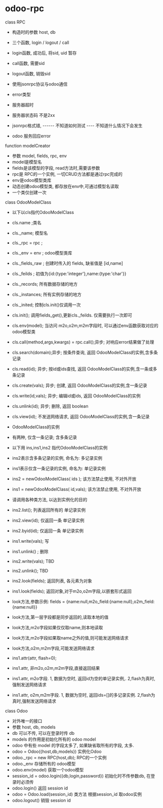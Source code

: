 # odoo-rpc

class RPC
* 构造时的参数 host, db
* 三个函数, login / logout / call
* login函数, 成功后, 将sid, uid 暂存
* call函数, 需要sid
* logout函数, 销毁sid
* 使用jsonrpc协议与odoo通信

* error类型
* 服务器超时
* 服务器状态码 不是2xx
* jsonrpc格式错, ------ 不知道如何测试 ---- 不知道什么情况下会发生
* odoo 服务回应error


function modelCreator
* 参数 model, fields, rpc, env
* model是模型名
* fields是该模型的字段, read方法时,需要该参数
* rpc是 RPC的一个实例, 一切CRUD方法都是通过rpc完成的
* env是odoo模型类库
* 动态创建odoo模型类, 都存放在env中,可通过模型名读取
* 一个类仅创建一次


class OdooModelClass
* 以下以cls指代OdooModelClass
* cls.name ;类名
* cls.\_name; 模型名
* cls.\_rpc = rpc ;
* cls.\_env = env ; odoo模型类库
* cls.\_fields\_raw ; 创建时传入的 fields, 缺省值是 [id,name]
* cls.\_feilds ; 初值为{id:{type:'integer'},name:{type:'char'}}
* cls.\_records; 所有数据存储的地方 
* cls.\_instances; 所有实例存储的地方
* cls.\_inited; 控制cls.init()仅调用一次
* cls.init(); 调用fields_get(),更新cls.\_feilds. 仅需要执行一次即可
* cls.env(model); 当访问 m2o,o2m,m2m字段时, 可以通过env函数获取对应的odoo模型类
* cls.call(method,args,kwargs) = rpc.call();异步; 对响应error结果做了处理
* cls.search(domain);异步; 按条件查询, 返回 OdooModelClass的实例,含多条记录
* cls.read(id);  异步;  按id或ids查找, 返回 OdooModelClass的实例,含一条或多条记录
* cls.create(vals); 异步;  创建, 返回 OdooModelClass的实例,含一条记录
* cls.write(id,vals); 异步; 编辑id或ids, 返回 OdooModelClass的实例
* cls.unlink(id); 异步; 删除, 返回 boolean
* cls.view(id); 不发送网络请求, 返回 OdooModelClass的实例,含一条记录

* OdooModelClass的实例
* 有两种, 仅含一条记录; 含多条记录
* 以下用 ins,ins1,ins2 指代OdooModelClass的实例
* ins2表示含多条记录的实例, 命名为: 多记录实例
* ins1表示仅含一条记录的实例, 命名为: 单记录实例
* ins2 = newOdooModelClass( ids ); 该方法禁止使用, 不对外开放
* ins1 = newOdooModelClass( id,vals); 该方法禁止使用, 不对外开放
* 请调用各种类方法, 以达到实例化的目的
* ins2.list(); 列表返回所有的 单记录实例
* ins2.view(id); 仅返回一条 单记录实例
* ins2.byid(id); 仅返回一条 单记录实例
* ins1.write(vals); 写
* ins1.unlink() ;  删除
* ins2.write(vals); TBD
* ins2.unlink();   TBD
* ins2.look(fields);  返回列表, 各元素为对象
* ins1.look(fields);  返回对象,对于m2o,o2m字段,以嵌套形式返回
* look方法,参数示例: fields = {name:null,m2o\_field:{name:null},o2m\_field:{name:null}}
* look方法,第一层字段都是同步返回的,读取本地的值
* look方法,m2o字段如果仅仅取name,则本地读取
* look方法,m2o字段如果取name之外的值,则可能发送网络请求
* look方法,o2m,m2m字段,可能发送网络请求
* ins1.attr(attr, flash=0);
* ins1.attr, 非m2o,o2m,m2m字段,直接返回结果
* ins1.attr, m2o字段. 1, 数据为空时, 返回id为空的单记录实例,. 2,flash为真时,强制发送网络请求
* ins1.attr, o2m,m2m字段. 1, 数据为空时, 返回ids=[]的多记录实例. 2,flash为真时,强制发送网络请求


class Odoo 
* 对外唯一的接口
* 参数 host, db, models
* db 可以不传, 可以在登录时传 db
* models 的作用是初始化所有的 odoo model
* odoo 中有些 model 的字段太多了, 如果缺省取所有的字段, 太多.
* odoo = Odoo({host,db,models}) 实例化Odoo
* odoo.\_rpc = new RPC(host,db);   RPC的一个实例
* odoo.\_env 存储所有的 odoo模型
* odoo.env(model) 获取一个odoo模型
* session\_id = odoo.login({db,login,password})  初始化时不传参数db, 在登录时必须传
* odoo.login() 返回 session id
* odoo = Odoo.load(session\_id) 类方法 根据session\_id 取odoo实例
* odoo.logout() 销毁 session id

